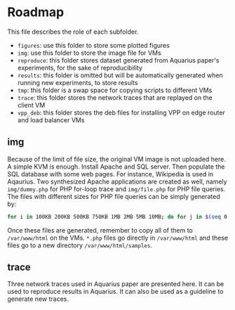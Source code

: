 # Roadmap

This file describes the role of each subfolder.

- `figures`: use this folder to store some plotted figures
- `img`: use this folder to store the image file for VMs
- `reproduce`: this folder stores dataset generated from Aquarius paper's experiments, for the sake of reproducibility
- `results`: this folder is omitted but will be automatically generated when running new experiments, to store results
- `tmp`: this folder is a swap space for copying scripts to different VMs
- `trace`: this folder stores the network traces that are replayed on the client VM
- `vpp_deb`: this folder stores the deb files for installing VPP on edge router and load balancer VMs

## img

Because of the limit of file size, the original VM image is not uploaded here. A simple KVM is enough. Install Apache and SQL server. Then populate the SQL database with some web pages. For instance, Wikipedia is used in Aqaurius. Two synthesized Apache applications are created as well, namely `img/dummy.php` for PHP for-loop trace and `img/file.php` for PHP file queries. The files with different sizes for PHP file queries can be simply generated by:

```bash
for i in 100KB 200KB 500KB 750KB 1MB 2MB 5MB 10MB; do for j in $(seq 0 50); do dd if=/dev/urandom of=$i-$j.txt bs=$i count=1; done; done
```

Once these files are generated, remember to copy all of them to `/var/www/html` on the VMs. `*.php` files go directly in `/var/www/html` and these files go to a new directory `/var/www/html/samples`.

## trace

Three network traces used in Aquarius paper are presented here. It can be used to reproduce results in Aquarius. It can also be used as a guideline to generate new traces.
